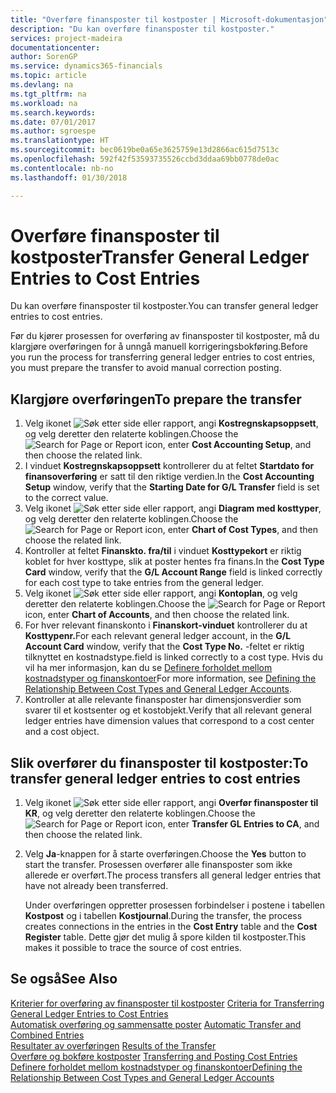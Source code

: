 ```yaml
---
title: "Overføre finansposter til kostposter | Microsoft-dokumentasjon"
description: "Du kan overføre finansposter til kostposter."
services: project-madeira
documentationcenter: 
author: SorenGP
ms.service: dynamics365-financials
ms.topic: article
ms.devlang: na
ms.tgt_pltfrm: na
ms.workload: na
ms.search.keywords: 
ms.date: 07/01/2017
ms.author: sgroespe
ms.translationtype: HT
ms.sourcegitcommit: bec0619be0a65e3625759e13d2866ac615d7513c
ms.openlocfilehash: 592f42f53593735526ccbd3ddaa69bb0778de0ac
ms.contentlocale: nb-no
ms.lasthandoff: 01/30/2018

---
```

# <a name="transfer-general-ledger-entries-to-cost-entries"></a><span data-ttu-id="f7654-103">Overføre finansposter til kostposter</span><span class="sxs-lookup"><span data-stu-id="f7654-103">Transfer General Ledger Entries to Cost Entries</span></span>
<span data-ttu-id="f7654-104">Du kan overføre finansposter til kostposter.</span><span class="sxs-lookup"><span data-stu-id="f7654-104">You can transfer general ledger entries to cost entries.</span></span>  

<span data-ttu-id="f7654-105">Før du kjører prosessen for overføring av finansposter til kostposter, må du klargjøre overføringen for å unngå manuell korrigeringsbokføring.</span><span class="sxs-lookup"><span data-stu-id="f7654-105">Before you run the process for transferring general ledger entries to cost entries, you must prepare the transfer to avoid manual correction posting.</span></span>  

## <a name="to-prepare-the-transfer"></a><span data-ttu-id="f7654-106">Klargjøre overføringen</span><span class="sxs-lookup"><span data-stu-id="f7654-106">To prepare the transfer</span></span>  

1.  <span data-ttu-id="f7654-107">Velg ikonet ![Søk etter side eller rapport](media/ui-search/search_small.png "Søk etter side eller rapport"), angi **Kostregnskapsoppsett**, og velg deretter den relaterte koblingen.</span><span class="sxs-lookup"><span data-stu-id="f7654-107">Choose the ![Search for Page or Report](media/ui-search/search_small.png "Search for Page or Report icon") icon, enter **Cost Accounting Setup**, and then choose the related link.</span></span>  
2.  <span data-ttu-id="f7654-108">I vinduet **Kostregnskapsoppsett** kontrollerer du at feltet **Startdato for finansoverføring** er satt til den riktige verdien.</span><span class="sxs-lookup"><span data-stu-id="f7654-108">In the **Cost Accounting Setup** window, verify that the **Starting Date for G/L Transfer** field is set to the correct value.</span></span>  
3.  <span data-ttu-id="f7654-109">Velg ikonet ![Søk etter side eller rapport](media/ui-search/search_small.png "Søk etter side eller rapport"), angi **Diagram med kosttyper**, og velg deretter den relaterte koblingen.</span><span class="sxs-lookup"><span data-stu-id="f7654-109">Choose the ![Search for Page or Report](media/ui-search/search_small.png "Search for Page or Report icon") icon, enter **Chart of Cost Types**, and then choose the related link.</span></span>  
4.  <span data-ttu-id="f7654-110">Kontroller at feltet **Finanskto. fra/til** i vinduet **Kosttypekort** er riktig koblet for hver kosttype, slik at poster hentes fra finans.</span><span class="sxs-lookup"><span data-stu-id="f7654-110">In the **Cost Type Card** window, verify that the **G/L Account Range** field is linked correctly for each cost type to take entries from the general ledger.</span></span>  
5.  <span data-ttu-id="f7654-111">Velg ikonet ![Søk etter side eller rapport](media/ui-search/search_small.png "Søk etter side eller rapport"), angi **Kontoplan**, og velg deretter den relaterte koblingen.</span><span class="sxs-lookup"><span data-stu-id="f7654-111">Choose the ![Search for Page or Report](media/ui-search/search_small.png "Search for Page or Report icon") icon, enter **Chart of Accounts**, and then choose the related link.</span></span>  
6.  <span data-ttu-id="f7654-112">For hver relevant finanskonto i **Finanskort-vinduet** kontrollerer du at **Kosttypenr.**</span><span class="sxs-lookup"><span data-stu-id="f7654-112">For each relevant general ledger account, in the **G/L Account Card** window, verify that the **Cost Type No.**</span></span> <span data-ttu-id="f7654-113">-feltet er riktig tilknyttet en kostnadstype.</span><span class="sxs-lookup"><span data-stu-id="f7654-113">field is linked correctly to a cost type.</span></span> <span data-ttu-id="f7654-114">Hvis du vil ha mer informasjon, kan du se [Definere forholdet mellom kostnadstyper og finanskontoer](finance-defining-the-relationship-between-cost-types-and-general-ledger-accounts.md)</span><span class="sxs-lookup"><span data-stu-id="f7654-114">For more information, see [Defining the Relationship Between Cost Types and General Ledger Accounts](finance-defining-the-relationship-between-cost-types-and-general-ledger-accounts.md).</span></span>  
7.  <span data-ttu-id="f7654-115">Kontroller at alle relevante finansposter har dimensjonsverdier som svarer til et kostsenter og et kostobjekt.</span><span class="sxs-lookup"><span data-stu-id="f7654-115">Verify that all relevant general ledger entries have dimension values that correspond to a cost center and a cost object.</span></span>  

## <a name="to-transfer-general-ledger-entries-to-cost-entries"></a><span data-ttu-id="f7654-116">Slik overfører du finansposter til kostposter:</span><span class="sxs-lookup"><span data-stu-id="f7654-116">To transfer general ledger entries to cost entries</span></span>  
1.  <span data-ttu-id="f7654-117">Velg ikonet ![Søk etter side eller rapport](media/ui-search/search_small.png "Søk etter side eller rapport"), angi **Overfør finansposter til KR**, og velg deretter den relaterte koblingen.</span><span class="sxs-lookup"><span data-stu-id="f7654-117">Choose the ![Search for Page or Report](media/ui-search/search_small.png "Search for Page or Report icon") icon, enter **Transfer GL Entries to CA**, and then choose the related link.</span></span>  
2.  <span data-ttu-id="f7654-118">Velg **Ja**-knappen for å starte overføringen.</span><span class="sxs-lookup"><span data-stu-id="f7654-118">Choose the **Yes** button to start the transfer.</span></span> <span data-ttu-id="f7654-119">Prosessen overfører alle finansposter som ikke allerede er overført.</span><span class="sxs-lookup"><span data-stu-id="f7654-119">The process transfers all general ledger entries that have not already been transferred.</span></span>  

    <span data-ttu-id="f7654-120">Under overføringen oppretter prosessen forbindelser i postene i tabellen **Kostpost** og i tabellen **Kostjournal**.</span><span class="sxs-lookup"><span data-stu-id="f7654-120">During the transfer, the process creates connections in the entries in the **Cost Entry** table and the **Cost Register** table.</span></span> <span data-ttu-id="f7654-121">Dette gjør det mulig å spore kilden til kostposter.</span><span class="sxs-lookup"><span data-stu-id="f7654-121">This makes it possible to trace the source of cost entries.</span></span>  

## <a name="see-also"></a><span data-ttu-id="f7654-122">Se også</span><span class="sxs-lookup"><span data-stu-id="f7654-122">See Also</span></span>  
 <span data-ttu-id="f7654-123">[Kriterier for overføring av finansposter til kostposter](finance-criteria-for-transferring-general-ledger-entries-to-cost-entries.md) </span><span class="sxs-lookup"><span data-stu-id="f7654-123">[Criteria for Transferring General Ledger Entries to Cost Entries](finance-criteria-for-transferring-general-ledger-entries-to-cost-entries.md) </span></span>  
 <span data-ttu-id="f7654-124">[Automatisk overføring og sammensatte poster](finance-automatic-transfer-combined-entries.md) </span><span class="sxs-lookup"><span data-stu-id="f7654-124">[Automatic Transfer and Combined Entries](finance-automatic-transfer-combined-entries.md) </span></span>  
 <span data-ttu-id="f7654-125">[Resultater av overføringen](finance-results-of-the-transfer.md) </span><span class="sxs-lookup"><span data-stu-id="f7654-125">[Results of the Transfer](finance-results-of-the-transfer.md) </span></span>  
 <span data-ttu-id="f7654-126">[Overføre og bokføre kostposter](finance-transfer-and-post-cost-entries.md) </span><span class="sxs-lookup"><span data-stu-id="f7654-126">[Transferring and Posting Cost Entries](finance-transfer-and-post-cost-entries.md) </span></span>  
 [<span data-ttu-id="f7654-127">Definere forholdet mellom kostnadstyper og finanskontoer</span><span class="sxs-lookup"><span data-stu-id="f7654-127">Defining the Relationship Between Cost Types and General Ledger Accounts</span></span>](finance-defining-the-relationship-between-cost-types-and-general-ledger-accounts.md)   

